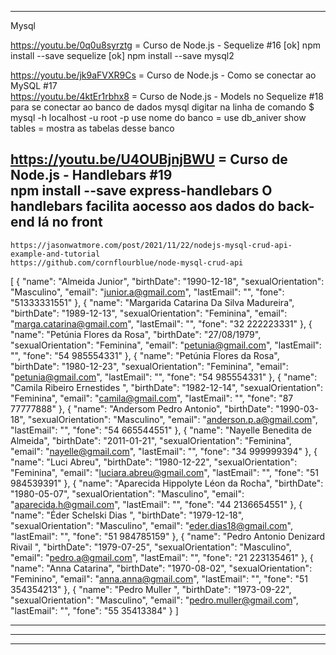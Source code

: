 --------------------------------------------------------------------------------------
Mysql

 https://youtu.be/0q0u8syrztg = Curso de Node.js - Sequelize #16
   [ok] npm install --save sequelize
   [ok] npm install --save mysql2

 https://youtu.be/jk9aFVXR9Cs = Curso de Node.js - Como se conectar ao MySQL #17  
 https://youtu.be/4ktEr1rbhx8 = Curso de Node.js - Models no Sequelize #18
  para se conectar ao banco de dados mysql digitar na linha de comando 
  $ mysql -h localhost -u root -p
  use nome do banco = use db_aniver
  show tables = mostra as tabelas desse banco

  https://youtu.be/U4OUBjnjBWU = Curso de Node.js - Handlebars #19  
  npm install --save express-handlebars
  O handlebars facilita aocesso aos dados do back-end lá no front
--------------------------------------------------------------------------------------
	https://jasonwatmore.com/post/2021/11/22/nodejs-mysql-crud-api-example-and-tutorial
	https://github.com/cornflourblue/node-mysql-crud-api
  

[
	{
		"name": "Almeida Junior",
		"birthDate": "1990-12-18",
    "sexualOrientation": "Masculino",
		"email": "junior.a@gmail.com",
		"lastEmail": "",
		"fone": "51333331551"
	},
	{
		"name": "Margarida Catarina Da Silva Madureira",
    "birthDate": "1989-12-13",
		"sexualOrientation": "Feminina",
		"email": "marga.catarina@gmail.com",
    "lastEmail": "",
		"fone": "32 222223331"
	},
	{
		"name": "Petúnia Flores da Rosa",
		"birthDate": "27/08/1979",
    "sexualOrientation": "Feminina",
		"email": "petunia@gmail.com",
		"lastEmail": "",
		"fone": "54 985554331"
	},
{
		"name": "Petúnia Flores da Rosa",
    "birthDate": "1980-12-23",
    "sexualOrientation": "Feminina",
		"email": "petunia@gmail.com",
		"lastEmail": "",
		"fone": "54 985554331"
	},
 {
		"name": "Camila Ribeiro Ernestides ",
		"birthDate":  "1982-12-14",
		"sexualOrientation": "Feminina",
		"email": "camila@gmail.com",
		"lastEmail": "",
		"fone": "87 77777888"
	},
	{
		"name": "Andersom Pedro Antonio",
		"birthDate": "1990-03-18",
		"sexualOrientation": "Masculino",
		"email": "anderson.p.a@gmail.com",
		"lastEmail": "",
		"fone": "54 665544551"
	},
	{
		"name": "Nayelle Benedita de Almeida",
		"birthDate": "2011-01-21",
		"sexualOrientation": "Feminina",
		"email": "nayelle@gmail.com",
		"lastEmail": "",
		"fone": "34 999999394"
	},
	{
	  "name": "Luci Abreu",
		"birthDate": "1980-12-22",
		"sexualOrientation": "Feminina",
		"email": "luciara.abreu@gmail.com",
		"lastEmail": "",
		"fone": "51 984539391"
	},
	{
			"name": "Aparecida Hippolyte Léon da Rocha",
		"birthDate": "1980-05-07",
		"sexualOrientation": "Masculino",
		"email": "aparecida.h@gmail.com",
		"lastEmail": "",
		"fone": "44 2136654551"
	},
	{
	 "name": "Éder Schelski Dias ",
		"birthDate": "1979-12-18",
		"sexualOrientation": "Masculino",
		"email": "eder.dias18@gmail.com",
		"lastEmail": "",
		"fone": "51 984785159"
	},
	{
		"name": "Pedro Antonio Denizard Rivail ",
		"birthDate": "1979-07-25",
		"sexualOrientation": "Masculino",
		"email": "pedro.a@gmail.com",
		"lastEmail": "",
		"fone": "21 223135461"
	},
	{
	"name": "Anna Catarina",
		"birthDate": "1970-08-02",
		"sexualOrientation": "Feminino",
		"email": "anna.anna@gmail.com",
		"lastEmail": "",
		"fone": "51 354354213"
	},
	{
	 "name": "Pedro Muller ",
		"birthDate": "1973-09-22",
		"sexualOrientation": "Masculino",
		"email": "pedro.muller@gmail.com",
		"lastEmail": "",
		"fone": "55 35413384"
	}
]




--------------------------------------------------------------------------------------





--------------------------------------------------------------------------------------





--------------------------------------------------------------------------------------

